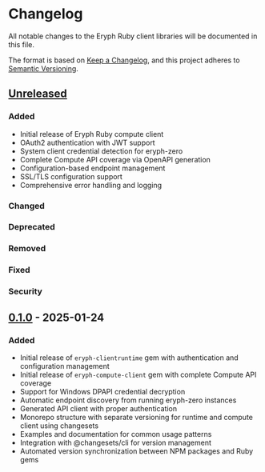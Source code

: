 # Changelog

All notable changes to the Eryph Ruby client libraries will be documented in this file.

The format is based on [Keep a Changelog](https://keepachangelog.com/en/1.0.0/),
and this project adheres to [Semantic Versioning](https://semver.org/spec/v2.0.0.html).

## [Unreleased]

### Added
- Initial release of Eryph Ruby compute client
- OAuth2 authentication with JWT support
- System client credential detection for eryph-zero
- Complete Compute API coverage via OpenAPI generation
- Configuration-based endpoint management
- SSL/TLS configuration support
- Comprehensive error handling and logging

### Changed

### Deprecated

### Removed

### Fixed

### Security

## [0.1.0] - 2025-01-24

### Added
- Initial release of `eryph-clientruntime` gem with authentication and configuration management
- Initial release of `eryph-compute-client` gem with complete Compute API coverage
- Support for Windows DPAPI credential decryption
- Automatic endpoint discovery from running eryph-zero instances
- Generated API client with proper authentication
- Monorepo structure with separate versioning for runtime and compute client using changesets
- Examples and documentation for common usage patterns
- Integration with @changesets/cli for version management
- Automated version synchronization between NPM packages and Ruby gems

[Unreleased]: https://github.com/eryph-org/ruby-computeclient/compare/v0.1.0...HEAD
[0.1.0]: https://github.com/eryph-org/ruby-computeclient/releases/tag/v0.1.0